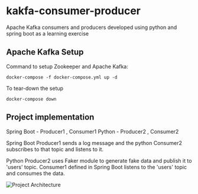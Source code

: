 # kakfa-consumer-producer
Apache Kafka consumers and producers developed using python and spring boot as a learning exercise

## Apache Kafka Setup 

Command to setup Zookeeper and Apache Kafka: 
```
docker-compose -f docker-compose.yml up -d
```

To tear-down the setup

```
docker-compose down
```

## Project implementation

Spring Boot - Producer1 , Consumer1
Python      - Producer2 , Consumer2

Spring Boot Producer1 sends a log message and the python Consumer2 subscribes to that topic and listens to it.

Python Producer2 uses Faker module to generate fake data and publish it to 'users' topic. Consumer1 defined in Spring Boot listens to the 'users' topic and consumes the data.

![Project Architecture](https://github.com/antoprince001/kakfa-consumer-producer/blob/main/Architecture.png)
